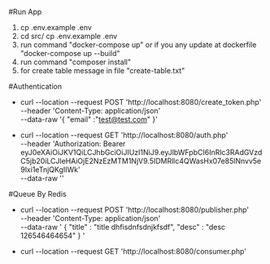 #Run App
1. cp .env.example .env
2. cd src/  cp .env.example .env 
3. run command "docker-compose up" or if you any update at dockerfile "docker-compose up --build" 
4. run command "composer install"
5. for create table message in file "create-table.txt" 

#Authentication
- curl --location --request POST 'http://localhost:8080/create_token.php' \
  --header 'Content-Type: application/json' \
  --data-raw '{
      "email" :"test@test.com"
  }'
  
- curl --location --request GET 'http://localhost:8080/auth.php' \
  --header 'Authorization: Bearer     eyJ0eXAiOiJKV1QiLCJhbGciOiJIUzI1NiJ9.eyJlbWFpbCI6InRlc3RAdGVzdC5jb20iLCJleHAiOjE2NzEzMTM1NjV9.5IDMRllc4QWasHx07e85lNnvv5e9lxi1eTnjQKgIIWk' \
  --data-raw ''


#Queue By Redis
- curl --location --request POST 'http://localhost:8080/publisher.php' \
  --header 'Content-Type: application/json' \
  --data-raw '
          {
              "title" : "title dhfisdnfsdnjkfsdf",
              "desc" : "desc 126546464654"
          }
  '

- curl --location --request GET 'http://localhost:8080/consumer.php'

